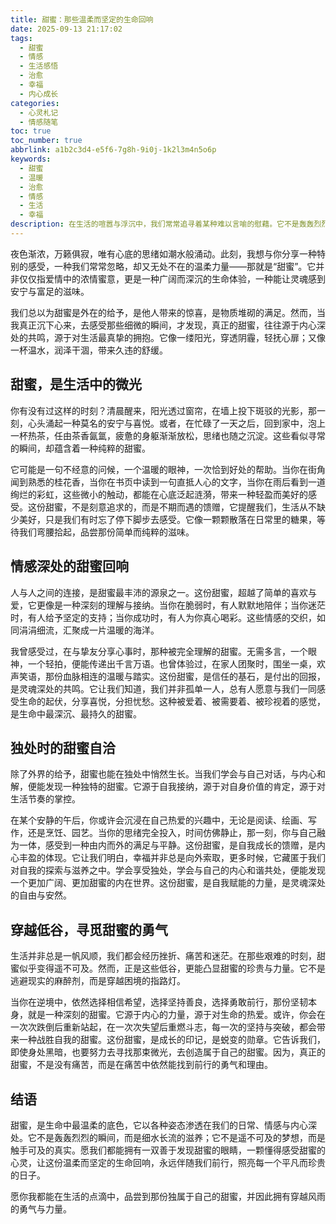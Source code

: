 ```yaml
---
title: 甜蜜：那些温柔而坚定的生命回响
date: 2025-09-13 21:17:02
tags:
  - 甜蜜
  - 情感
  - 生活感悟
  - 治愈
  - 幸福
  - 内心成长
categories:
  - 心灵札记
  - 情感随笔
toc: true
toc_number: true
abbrlink: a1b2c3d4-e5f6-7g8h-9i0j-1k2l3m4n5o6p
keywords:
  - 甜蜜
  - 温暖
  - 治愈
  - 情感
  - 生活
  - 幸福
description: 在生活的喧嚣与浮沉中，我们常常追寻着某种难以言喻的慰藉。它不是轰轰烈烈的激情，也不是转瞬即逝的狂喜，而是一种渗透在日常肌理中的，温柔而持久的“甜蜜”。它像清晨的第一缕阳光，像深夜里的一杯热茶，无声无息地滋养着我们的心田。今天，让我们一起走进这份甜蜜，感受它如何以最真挚的姿态，成为我们生命中最温暖的底色。
---
```


夜色渐浓，万籁俱寂，唯有心底的思绪如潮水般涌动。此刻，我想与你分享一种特别的感受，一种我们常常忽略，却又无处不在的温柔力量——那就是“甜蜜”。它并非仅仅指爱情中的浓情蜜意，更是一种广阔而深沉的生命体验，一种能让灵魂感到安宁与富足的滋味。

我们总以为甜蜜是外在的给予，是他人带来的惊喜，是物质堆砌的满足。然而，当我真正沉下心来，去感受那些细微的瞬间，才发现，真正的甜蜜，往往源于内心深处的共鸣，源于对生活最真挚的拥抱。它像一缕阳光，穿透阴霾，轻抚心扉；又像一杯温水，润泽干涸，带来久违的舒缓。

## 甜蜜，是生活中的微光

你有没有过这样的时刻？清晨醒来，阳光透过窗帘，在墙上投下斑驳的光影，那一刻，心头涌起一种莫名的安宁与喜悦。或者，在忙碌了一天之后，回到家中，泡上一杯热茶，任由茶香氤氲，疲惫的身躯渐渐放松，思绪也随之沉淀。这些看似寻常的瞬间，却蕴含着一种纯粹的甜蜜。

它可能是一句不经意的问候，一个温暖的眼神，一次恰到好处的帮助。当你在街角闻到熟悉的桂花香，当你在书页中读到一句直抵人心的文字，当你在雨后看到一道绚烂的彩虹，这些微小的触动，都能在心底泛起涟漪，带来一种轻盈而美好的感受。这份甜蜜，不是刻意追求的，而是不期而遇的馈赠，它提醒我们，生活从不缺少美好，只是我们有时忘了停下脚步去感受。它像一颗颗散落在日常里的糖果，等待我们弯腰拾起，品尝那份简单而纯粹的滋味。

## 情感深处的甜蜜回响

人与人之间的连接，是甜蜜最丰沛的源泉之一。这份甜蜜，超越了简单的喜欢与爱，它更像是一种深刻的理解与接纳。当你在脆弱时，有人默默地陪伴；当你迷茫时，有人给予坚定的支持；当你成功时，有人为你真心喝彩。这些情感的交织，如同涓涓细流，汇聚成一片温暖的海洋。

我曾感受过，在与挚友分享心事时，那种被完全理解的甜蜜。无需多言，一个眼神，一个轻拍，便能传递出千言万语。也曾体验过，在家人团聚时，围坐一桌，欢声笑语，那份血脉相连的温暖与踏实。这份甜蜜，是信任的基石，是付出的回报，是灵魂深处的共鸣。它让我们知道，我们并非孤单一人，总有人愿意与我们一同感受生命的起伏，分享喜悦，分担忧愁。这种被爱着、被需要着、被珍视着的感觉，是生命中最深沉、最持久的甜蜜。

## 独处时的甜蜜自洽

除了外界的给予，甜蜜也能在独处中悄然生长。当我们学会与自己对话，与内心和解，便能发现一种独特的甜蜜。它源于自我接纳，源于对自身价值的肯定，源于对生活节奏的掌控。

在某个安静的午后，你或许会沉浸在自己热爱的兴趣中，无论是阅读、绘画、写作，还是烹饪、园艺。当你的思绪完全投入，时间仿佛静止，那一刻，你与自己融为一体，感受到一种由内而外的满足与平静。这份甜蜜，是自我成长的馈赠，是内心丰盈的体现。它让我们明白，幸福并非总是向外索取，更多时候，它藏匿于我们对自我的探索与滋养之中。学会享受独处，学会与自己的内心和谐共处，便能发现一个更加广阔、更加甜蜜的内在世界。这份甜蜜，是自我赋能的力量，是灵魂深处的自由与安然。

## 穿越低谷，寻觅甜蜜的勇气

生活并非总是一帆风顺，我们都会经历挫折、痛苦和迷茫。在那些艰难的时刻，甜蜜似乎变得遥不可及。然而，正是这些低谷，更能凸显甜蜜的珍贵与力量。它不是逃避现实的麻醉剂，而是穿越困境的指路灯。

当你在逆境中，依然选择相信希望，选择坚持善良，选择勇敢前行，那份坚韧本身，就是一种深刻的甜蜜。它源于内心的力量，源于对生命的热爱。或许，你会在一次次跌倒后重新站起，在一次次失望后重燃斗志，每一次的坚持与突破，都会带来一种战胜自我的甜蜜。这份甜蜜，是成长的印记，是蜕变的勋章。它告诉我们，即使身处黑暗，也要努力去寻找那束微光，去创造属于自己的甜蜜。因为，真正的甜蜜，不是没有痛苦，而是在痛苦中依然能找到前行的勇气和理由。

## 结语

甜蜜，是生命中最温柔的底色，它以各种姿态渗透在我们的日常、情感与内心深处。它不是轰轰烈烈的瞬间，而是细水长流的滋养；它不是遥不可及的梦想，而是触手可及的真实。愿我们都能拥有一双善于发现甜蜜的眼睛，一颗懂得感受甜蜜的心灵，让这份温柔而坚定的生命回响，永远伴随我们前行，照亮每一个平凡而珍贵的日子。

愿你我都能在生活的点滴中，品尝到那份独属于自己的甜蜜，并因此拥有穿越风雨的勇气与力量。